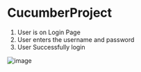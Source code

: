 # CucumberProject
1. User is on Login Page
2. User enters the username and password
3. User Successfully login


![image](https://github.com/user-attachments/assets/754af97f-1b2b-46b5-8670-4383e958a89a)
